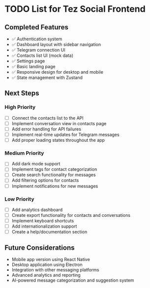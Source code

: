 # TODO List for Tez Social Frontend

## Completed Features
- ✅ Authentication system
- ✅ Dashboard layout with sidebar navigation
- ✅ Telegram connection UI
- ✅ Contacts list UI (mock data)
- ✅ Settings page
- ✅ Basic landing page
- ✅ Responsive design for desktop and mobile
- ✅ State management with Zustand

## Next Steps

### High Priority
- [ ] Connect the contacts list to the API
- [ ] Implement conversation view in contacts page
- [ ] Add error handling for API failures
- [ ] Implement real-time updates for Telegram messages
- [ ] Add proper loading states throughout the app

### Medium Priority
- [ ] Add dark mode support
- [ ] Implement tags for contact categorization
- [ ] Create search functionality for messages
- [ ] Add filtering options for contacts
- [ ] Implement notifications for new messages

### Low Priority
- [ ] Add analytics dashboard
- [ ] Create export functionality for contacts and conversations
- [ ] Implement keyboard shortcuts
- [ ] Add internationalization support
- [ ] Create a help/documentation section

## Future Considerations
- Mobile app version using React Native
- Desktop application using Electron
- Integration with other messaging platforms
- Advanced analytics and reporting
- AI-powered message categorization and suggestion system 